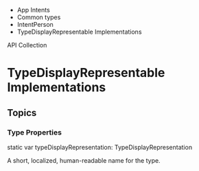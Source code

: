 

- App Intents
- Common types
- IntentPerson
-  TypeDisplayRepresentable Implementations 

API Collection

# TypeDisplayRepresentable Implementations

## Topics

### Type Properties

static var typeDisplayRepresentation: TypeDisplayRepresentation

A short, localized, human-readable name for the type.

